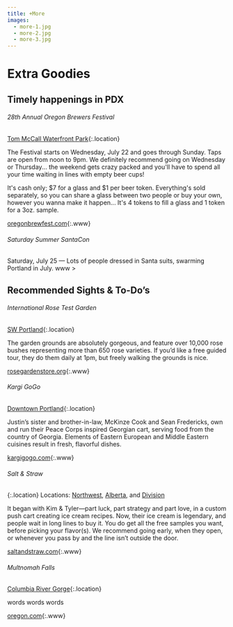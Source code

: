 ```yaml
---
title: +More
images:
  - more-1.jpg
  - more-2.jpg
  - more-3.jpg
---
```


# Extra Goodies

## Timely happenings in PDX

###### 28th Annual Oregon Brewers Festival

[Tom McCall Waterfront Park](https://goo.gl/maps/j1cGX){:.location}

The Festival starts on Wednesday, July 22 and goes through Sunday. Taps are
open from noon to 9pm. We definitely recommend going on Wednesday or Thursday...
the weekend gets crazy packed and you'll have to spend all your time waiting in
lines with empty beer cups!

It's cash only; $7 for a glass and $1 per beer token. Everything's sold
separately, so you can share a glass between two people or buy your own,
however you wanna make it happen... It's 4 tokens to fill a glass and 1
token for a 3oz. sample.

[oregonbrewfest.com](http://www.oregonbrewfest.com/){:.www}

###### Saturday Summer SantaCon

Saturday, July 25 — Lots of people dressed in Santa suits, swarming Portland in July.
www >

## Recommended Sights & To-Do’s

###### International Rose Test Garden

[SW Portland](https://goo.gl/maps/28du7){:.location}

The garden grounds are absolutely gorgeous, and feature over 10,000 rose bushes
representing more than 650 rose varieties. If you’d like a free guided tour,
they do them daily at 1pm, but freely walking the grounds is nice.

[rosegardenstore.org](http://www.rosegardenstore.org/international-rose-test-garden.cfm){:.www}

###### Kargi GoGo

[Downtown Portland](https://goo.gl/maps/Z5gwa){:.location}

Justin’s sister and brother-in-law, McKinze Cook and Sean Fredericks, own and
run their Peace Corps inspired Georgian cart, serving food from the country of
Georgia. Elements of Eastern European and Middle Eastern cuisines result in
fresh, flavorful dishes.

[kargigogo.com](kargigogo.com){:.www}

###### Salt & Straw

{:.location}
Locations: [Northwest](https://goo.gl/maps/mWn4G),
[Alberta](https://goo.gl/maps/15oYU), and [Division](https://goo.gl/maps/QYdEl)

It began with Kim & Tyler—part luck, part strategy and part love, in a custom
push cart creating ice cream recipes. Now, their ice cream is legendary, and
people wait in long lines to buy it. You do get all the free samples you want,
before picking your flavor(s). We recommend going early, when they open, or
whenever you pass by and the line isn’t outside the door.  

[saltandstraw.com](http://saltandstraw.com/){:.www}

###### Multnomah Falls

[Columbia River Gorge](https://goo.gl/maps/yVjbY){:.location}

words words words

[oregon.com](http://www.oregon.com/attractions/multnomah_falls){:.www}
